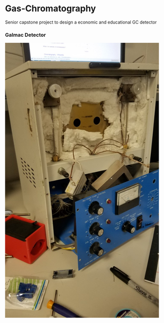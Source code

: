 # Gas-Chromatography
Senior capstone project to design a economic and educational GC detector


### Galmac Detector
![Galmac_Taken_Apart](https://github.com/cgreen18/Gas-Chromatography/blob/master/images/Galmac.jpg)
